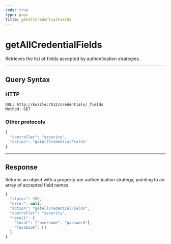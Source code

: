 ```yaml
---
code: true
type: page
title: getAllCredentialFields
---
```


# getAllCredentialFields



Retrieves the list of fields accepted by authentication strategies.

---

## Query Syntax

### HTTP

```http
URL: http://kuzzle:7512/credentials/_fields
Method: GET
```

### Other protocols

```js
{
  "controller": "security",
  "action": "getAllCredentialFields"
}
```

---

## Response

Returns an object with a property per authentication strategy, pointing to an array of accepted field names.

```js
{
  "status": 200,
  "error": null,
  "action": "getAllCredentialFields",
  "controller": "security",
  "result": {
    "local": ["username", "password"],
    "facebook": []
  }
}
```

